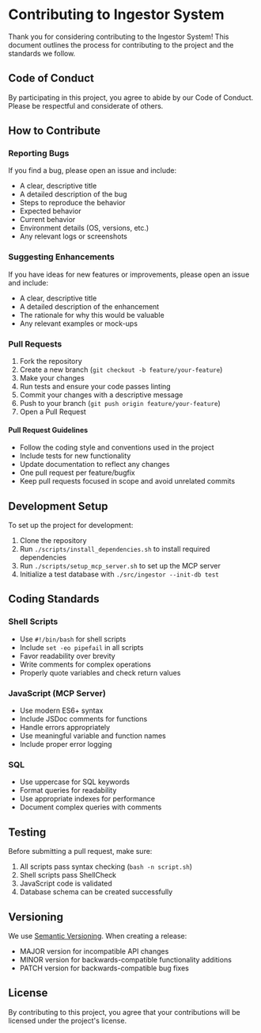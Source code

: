 # Contributing to Ingestor System

Thank you for considering contributing to the Ingestor System! This document outlines the process for contributing to the project and the standards we follow.

## Code of Conduct

By participating in this project, you agree to abide by our Code of Conduct. Please be respectful and considerate of others.

## How to Contribute

### Reporting Bugs

If you find a bug, please open an issue and include:

- A clear, descriptive title
- A detailed description of the bug
- Steps to reproduce the behavior
- Expected behavior
- Current behavior
- Environment details (OS, versions, etc.)
- Any relevant logs or screenshots

### Suggesting Enhancements

If you have ideas for new features or improvements, please open an issue and include:

- A clear, descriptive title
- A detailed description of the enhancement
- The rationale for why this would be valuable
- Any relevant examples or mock-ups

### Pull Requests

1. Fork the repository
2. Create a new branch (`git checkout -b feature/your-feature`)
3. Make your changes
4. Run tests and ensure your code passes linting
5. Commit your changes with a descriptive message
6. Push to your branch (`git push origin feature/your-feature`)
7. Open a Pull Request

#### Pull Request Guidelines

- Follow the coding style and conventions used in the project
- Include tests for new functionality
- Update documentation to reflect any changes
- One pull request per feature/bugfix
- Keep pull requests focused in scope and avoid unrelated commits

## Development Setup

To set up the project for development:

1. Clone the repository
2. Run `./scripts/install_dependencies.sh` to install required dependencies
3. Run `./scripts/setup_mcp_server.sh` to set up the MCP server
4. Initialize a test database with `./src/ingestor --init-db test`

## Coding Standards

### Shell Scripts

- Use `#!/bin/bash` for shell scripts
- Include `set -eo pipefail` in all scripts
- Favor readability over brevity
- Write comments for complex operations
- Properly quote variables and check return values

### JavaScript (MCP Server)

- Use modern ES6+ syntax
- Include JSDoc comments for functions
- Handle errors appropriately
- Use meaningful variable and function names
- Include proper error logging

### SQL 

- Use uppercase for SQL keywords
- Format queries for readability
- Use appropriate indexes for performance
- Document complex queries with comments

## Testing

Before submitting a pull request, make sure:

1. All scripts pass syntax checking (`bash -n script.sh`)
2. Shell scripts pass ShellCheck
3. JavaScript code is validated
4. Database schema can be created successfully

## Versioning

We use [Semantic Versioning](https://semver.org/). When creating a release:

- MAJOR version for incompatible API changes
- MINOR version for backwards-compatible functionality additions
- PATCH version for backwards-compatible bug fixes

## License

By contributing to this project, you agree that your contributions will be licensed under the project's license.